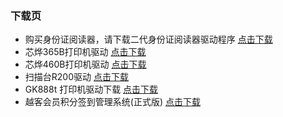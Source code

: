 ### 下载页

* 购买身份证阅读器，请下载二代身份证阅读器驱动程序 [点击下载](http://download.yuekesoft.com/%E4%BA%8C%E4%BB%A3%E8%AF%81%E9%AA%8C%E8%AF%81%E8%BD%AF%E4%BB%B6%E9%A9%B1%E5%8A%A8.zip)
* 芯烨365B打印机驱动 [点击下载](http://download.yuekesoft.com/%E4%B8%8D%E5%B9%B2%E8%83%B6%E6%89%93%E5%8D%B0%E6%9C%BA%E9%A9%B1%E5%8A%A8%E5%92%8C%E8%AF%B4%E6%98%8E.zip)
* 芯烨460B打印机驱动 [点击下载](http://download.yuekesoft.com/xp460B.zip)
* 扫描台R200驱动 [点击下载](http://download.yuekesoft.com/R200%E9%A9%B1%E5%8A%A8%E7%A8%8B%E5%BA%8Fv2.0.8.05.zip)
* GK888t 打印机驱动下载 [点击下载](http://download.yuekesoft.com/GK888tDriver.zip)
* 越客会员积分签到管理系统(正式版) [点击下载](http://download.yuekesoft.com/ykpointsign.zip)



